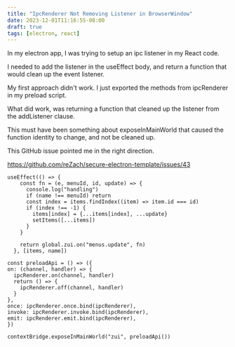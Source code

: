 ```yaml
---
title: "IpcRenderer Not Removing Listener in BrowserWindow"
date: 2023-12-01T11:16:55-08:00
draft: true
tags: [electron, react]
---
```


In my electron app, I was trying to setup an ipc listener in my React code.

I needed to add the listener in the useEffect body, and return a function that would clean up the event listener.

My first approach didn't work. I just exported the methods from ipcRenderer in my preload script.

What did work, was returning a function that cleaned up the listener from the addListener clause.

This must have been something about exposeInMainWorld that caused the function identity to change, and not be cleaned up. 

This GitHub issue pointed me in the right direction.

https://github.com/reZach/secure-electron-template/issues/43

```
useEffect(() => {
    const fn = (e, menuId, id, update) => {
      console.log("handling")
      if (name !== menuId) return
      const index = items.findIndex((item) => item.id === id)
      if (index !== -1) {
        items[index] = {...items[index], ...update}
        setItems([...items])
      }
    }

    return global.zui.on("menus.update", fn)
  }, [items, name])
  ```
  
  ```
  const preloadApi = () => ({
  on: (channel, handler) => {
    ipcRenderer.on(channel, handler)
    return () => {
      ipcRenderer.off(channel, handler)
    }
  },
  once: ipcRenderer.once.bind(ipcRenderer),
  invoke: ipcRenderer.invoke.bind(ipcRenderer),
  emit: ipcRenderer.emit.bind(ipcRenderer),
})

contextBridge.exposeInMainWorld("zui", preloadApi())
```